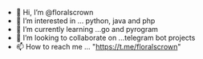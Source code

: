 - 👋 Hi, I’m @floralscrown
- 👀 I’m interested in ... python, java and php
- 🌱 I’m currently learning ...go and pyrogram
- 💞️ I’m looking to collaborate on ...telegram bot projects 
- 📫 How to reach me ... "https://t.me/floralscrown"


